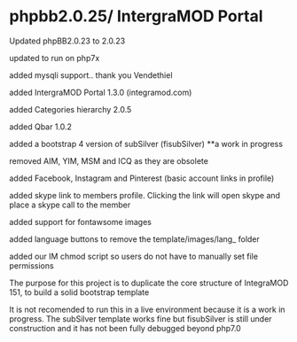 # phpbb2.0.25/ IntergraMOD Portal

Updated phpBB2.0.23 to 2.0.23

updated to run on php7x

added mysqli support.. thank you Vendethiel 

added IntergraMOD Portal 1.3.0 (integramod.com)

added Categories hierarchy 2.0.5

added Qbar 1.0.2

added a bootstrap 4 version of subSilver (fisubSilver) **a work in progress

removed AIM, YIM, MSM and ICQ as they are obsolete

added Facebook, Instagram and Pinterest (basic account links in profile)

added skype link to members profile. Clicking the link will open skype and place a skype call to the member

added support for fontawsome images

added language buttons to remove the template/images/lang_ folder

added our IM chmod script so users do not have to manually set file permissions


The purpose for this project is to duplicate the core structure of IntegraMOD 151, to build a solid bootstrap template

It is not recomended to run this in a live environment because it is a work in progress. The subSilver template works fine but fisubSilver is still under construction and it has not been fully debugged beyond php7.0
